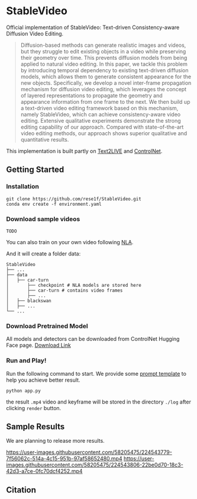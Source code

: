 # StableVideo

Official implementation of StableVideo: Text-driven Consistency-aware Diffusion Video Editing.

> Diffusion-based methods can generate realistic images and videos, but they struggle to edit existing objects in a video while preserving their geometry over time. This prevents diffusion models from being applied to natural video editing. In this paper, we tackle this problem by introducing temporal dependency to existing text-driven diffusion models, which allows them to generate consistent appearance for the new objects. Specifically, we develop a novel inter-frame propagation mechanism for diffusion video editing, which leverages the concept of layered representations to propagate the geometry and appearance information from one frame to the next. We then build up a text-driven video editing framework based on this mechanism, namely StableVideo, which can achieve consistency-aware video editing. Extensive qualitative experiments demonstrate the strong editing capability of our approach. Compared with state-of-the-art video editing methods, our approach shows superior qualitative and quantitative results.

This implementation is built partly on [Text2LIVE](https://github.com/omerbt/Text2LIVE) and [ControlNet](https://github.com/lllyasviel/ControlNet).

## Getting Started

### Installation
```
git clone https://github.com/rese1f/StableVideo.git
conda env create -f environment.yaml
```

### Download sample videos
```
TODO
```
You can also train on your own video following [NLA](https://github.com/ykasten/layered-neural-atlases).

And it will create a folder data:
```
StableVideo
├── ...
├── data
│   ├── car-turn
│       ├── checkpoint # NLA models are stored here
│       ├── car-turn # contains video frames
│       ├── ...
│   ├── blackswan
│   ├── ...
└── ...
```

### Download Pretrained Model

All models and detectors can be downloaded from ControlNet Hugging Face page. [Download Link](https://huggingface.co/lllyasviel/ControlNet)

### Run and Play!
Run the following command to start. We provide some [prompt template](prompt_template.md) to help you achieve better result.
```
python app.py
```
the result `.mp4` video and keyframe will be stored in the directory `./log` after clicking `render` button.

## Sample Results
We are planning to release more results.

https://user-images.githubusercontent.com/58205475/224543779-7f56062c-514a-4c15-951b-97af58652480.mp4 https://user-images.githubusercontent.com/58205475/224543806-22be0d70-18c3-42d3-a7ce-0fc70dcf4252.mp4

## Citation
